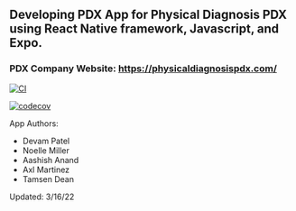 ## Developing PDX App for Physical Diagnosis PDX using React Native framework, Javascript, and Expo.

### PDX Company Website: https://physicaldiagnosispdx.com/

[![CI](https://github.com/upcs/cs341-spring-2022-diagnosis/actions/workflows/main.yml/badge.svg?branch=master&event=pull_request)](https://github.com/upcs/cs341-spring-2022-diagnosis/actions/workflows/main.yml)

[![codecov](https://codecov.io/gh/upcs/cs341-spring-2022-diagnosis/branch/master/graph/badge.svg?token=3RL7cVKmmv)](https://codecov.io/gh/upcs/cs341-spring-2022-diagnosis)

App Authors: 
- Devam Patel
- Noelle Miller
- Aashish Anand
- Axl Martinez 
- Tamsen Dean

Updated: 3/16/22